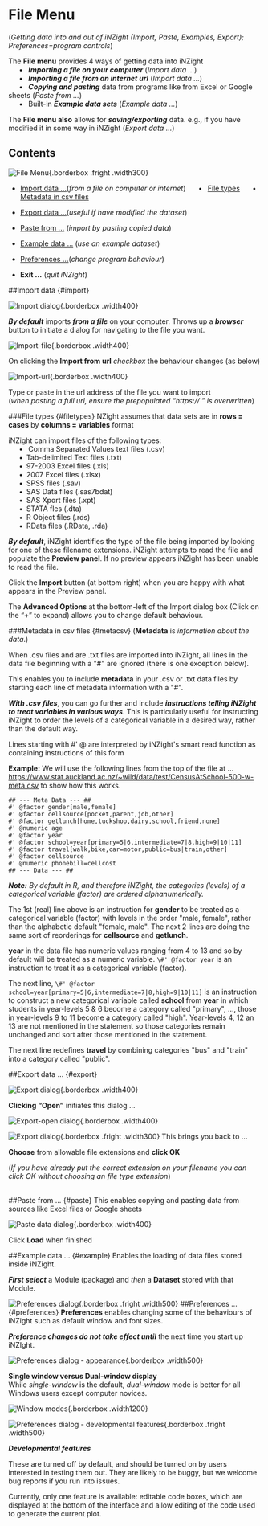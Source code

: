 # File Menu

(_Getting data into and out of iNZight (Import, Paste, Examples, Export); Preferences=program controls_)

The **File menu** provides 4 ways of getting data into iNZight<br>
&emsp;&ensp;&bull;&ensp; **_Importing a file on your computer_** (_Import data …_)<br>
&emsp;&ensp;&bull;&ensp; **_Importing a file from an internet url_** (_Import data …_)<br>
&emsp;&ensp;&bull;&ensp; **_Copying and pasting_** data from programs like from Excel or Google sheets (_Paste from …_)<br>
&emsp;&ensp;&bull;&ensp; Built-in **_Example data sets_** (_Example data …_)

The **File menu also** allows for **_saving/exporting_** data. e.g., if you have modified it in some way in iNZight (_Export data …_)

## Contents

![File Menu](../../img/02_user_guides/03_file_menu/00_file_menu.png){.borderbox .fright .width300}

- [Import data ...](#import)(_from a file on computer or internet_)
  &emsp;&ensp;&bull;&ensp; [File types](#filetypes)
  &emsp;&ensp;&bull;&ensp; [Metadata in csv files](#metacsv)

- [Export data ...](#export)(_useful if have modified the dataset_)
- [Paste from ...](#paste) (_import by pasting copied data_)
- [Example data ...](#example) (_use an example dataset_)

- [Preferences ...](#preferences)(_change program behaviour_)
- **Exit ...** (_quit iNZight_)

##Import data {#import}

![Import dialog](../../img/02_user_guides/03_file_menu/01_import_data/01_import_file.png){.borderbox .width400}

**_By default_** imports **_from a file_** on your computer. Throws up a **_browser_** button to initiate a dialog for navigating to the file you want.

![Import-file](../../img/02_user_guides/03_file_menu/01_import_data/02_import_browse.png){.borderbox .width400}

On clicking the **Import from url** _checkbox_ the behaviour changes (as below)

![Import-url](../../img/02_user_guides/03_file_menu/01_import_data/03_import_url.png){.borderbox .width400}

Type or paste in the url address of the file you want to import<br>
(_when pasting a full url, ensure the prepopulated “https:// ” is overwritten_)

###File types {#filetypes}
NZight assumes that data sets are in **rows = cases** by **columns = variables** format

iNZight can import files of the following types:<br>
&emsp;&ensp;&bull;&ensp; Comma Separated Values text files (.csv)<br>
&emsp;&ensp;&bull;&ensp;Tab-delimited Text files (.txt)<br>
&emsp;&ensp;&bull;&ensp;97-2003 Excel files (.xls)<br>
&emsp;&ensp;&bull;&ensp;2007 Excel files (.xlsx)<br>
&emsp;&ensp;&bull;&ensp;SPSS files (.sav)<br>
&emsp;&ensp;&bull;&ensp;SAS Data files (.sas7bdat)<br>
&emsp;&ensp;&bull;&ensp;SAS Xport files (.xpt)<br>
&emsp;&ensp;&bull;&ensp;STATA fles (.dta)<br>
&emsp;&ensp;&bull;&ensp;R Object files (.rds)<br>
&emsp;&ensp;&bull;&ensp;RData files (.RData, .rda)<br>

**_By default_**, iNZight identifies the type of the file being imported by looking for one of these filename extensions. iNZight attempts to read the file and populate the **Preview panel**. If no preview appears iNZight has been unable to read the file.

Click the **Import** button (at bottom right) when you are happy with what appears in the Preview panel.

The **Advanced Options** at the bottom-left of the Import dialog box (Click on the “**+**” to expand) allows you to change default behaviour.

###Metadata in csv files {#metacsv}
(**Metadata** is _information about the data_.)

When .csv files and are .txt files are imported into iNZight, all lines in the data file beginning with a "#" are ignored (there is one exception below).

This enables you to include **metadata** in your .csv or .txt data files by starting each line of metadata information with a "#".

**_With .csv files_**, you can go further and include **_instructions telling iNZight to treat variables in various ways_**. This is particularly useful for instructing iNZight to order the levels of a categorical variable in a desired way, rather than the default way.

Lines starting with \#' @ are interpreted by iNZight's smart read function as containing instructions of this form

**Example:**
We will use the following lines from the top of the file at ... https://www.stat.auckland.ac.nz/~wild/data/test/CensusAtSchool-500-w-meta.csv to show how this works.

```
## --- Meta Data --- ##
#' @factor gender[male,female]
#' @factor cellsource[pocket,parent,job,other]
#' @factor getlunch[home,tuckshop,dairy,school,friend,none]
#' @numeric age
#' @factor year
#' @factor school=year[primary=5|6,intermediate=7|8,high=9|10|11]
#' @factor travel[walk,bike,car=motor,public=bus|train,other]
#' @factor cellsource
#' @numeric phonebill=cellcost
## --- Data --- ##
```

**_Note:_** _By default in R, and therefore iNZight, the categories (levels) of a categorical variable (factor) are ordered alphanumerically._

The 1st (real) line above is an instruction for **gender** to be treated as a categorical variable (factor) with levels in the order "male, female", rather than the alphabetic default "female, male".
The next 2 lines are doing the same sort of reorderings for **cellsource** and **getlunch**.

**year** in the data file has numeric values ranging from 4 to 13 and so by default will be treated as a numeric variable. `\#' @factor year` is an instruction to treat it as a categorical variable (factor).

The next line, `\#' @factor school=year[primary=5|6,intermediate=7|8,high=9|10|11]` is an instruction to construct a new categorical variable called **school** from **year** in which students in year-levels 5 & 6 become a category called "primary", ..., those in year-levels 9 to 11 become a category called "high". Year-levels 4, 12 an 13 are not mentioned in the statement so those categories remain unchanged and sort after those mentioned in the statement.

The next line redefines **travel** by combining categories "bus" and "train" into a category called "public".

##Export data ... {#export}

![Export dialog](../../img/02_user_guides/03_file_menu/02_export_data/01_export_win.png){.borderbox .width400}

**Clicking “Open”** initiates this dialog ...

![Export-open dialog](6_export-open.png){.borderbox .width400}

![Export dialog](../../img/02_user_guides/03_file_menu/02_export_data/02_export_path_set.png){.borderbox .fright .width300}
This brings you back to ...

**Choose** from allowable file extensions and **click OK**

(_If you have already put the correct extension on your filename you can click OK without choosing an file type extension_)
<br><br>

##Paste from ... {#paste}
This enables copying and pasting data from sources like Excel files or Google sheets

![Paste data dialog](../../img/02_user_guides/03_file_menu/03_paste_data/01_paste_from.png){.borderbox .width400}

Click **Load** when finished

##Example data ... {#example}
Enables the loading of data files stored inside iNZight.

**_First select_** a Module (package) and _then_ a **Dataset** stored with that Module.

![Preferences dialog](../../img/02_user_guides/03_file_menu/04_preferences/01_general.png){.borderbox .fright .width500}
##Preferences ... {#preferences}
**Preferences** enables changing some of the behaviours of iNZight such as default window and font sizes.

**_Preference changes do not take effect until_** the next time you start up iNZIght.

![Preferences dialog - appearance](../../img/02_user_guides/03_file_menu/04_preferences/02_appearance.png){.borderbox .width500}

**Single window versus Dual-window display**<br>
While _single-window_ is the default, _dual-window_ mode is better for all Windows users except computer novices.

![Window modes](8_window-modes.png){.borderbox .width1200}

![Preferences dialog - developmental features](../../img/02_user_guides/03_file_menu/04_preferences/03_dev_features.png){.borderbox .fright .width500}

**_Developmental features_**

These are turned off by default, and should be turned on by users interested in testing them out. They are likely to be buggy, but we welcome bug reports if you run into issues.

Currently, only one feature is available: editable code boxes, which are displayed at the bottom of the interface and allow editing of the code used to generate the current plot.
